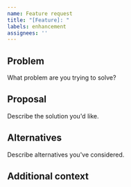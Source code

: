 ```yaml
---
name: Feature request
title: "[Feature]: "
labels: enhancement
assignees: ''
---
```


## Problem
What problem are you trying to solve?

## Proposal
Describe the solution you'd like.

## Alternatives
Describe alternatives you've considered.

## Additional context 